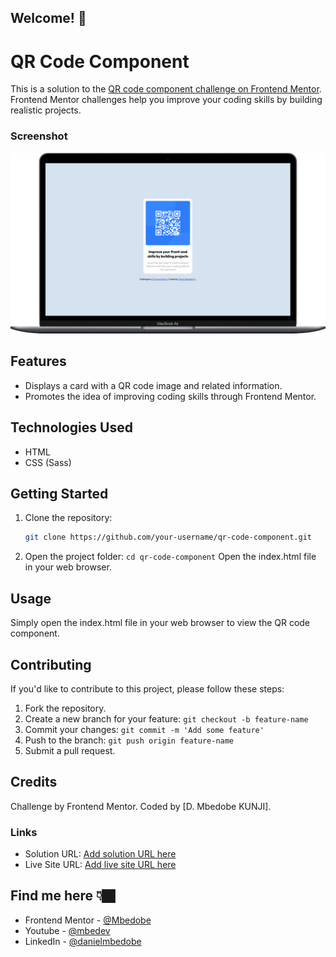 ## Welcome! 👋
# QR Code Component 
This is a solution to the [QR code component challenge on Frontend Mentor](https://www.frontendmentor.io/challenges/qr-code-component-iux_sIO_H). Frontend Mentor challenges help you improve your coding skills by building realistic projects. 

### Screenshot
![Desktop Preview](./design/desktop-design.png)

## Features

- Displays a card with a QR code image and related information.
- Promotes the idea of improving coding skills through Frontend Mentor.

## Technologies Used
- HTML
- CSS (Sass)

## Getting Started
1. Clone the repository:

   ```bash
   git clone https://github.com/your-username/qr-code-component.git

2. Open the project folder: `cd qr-code-component`
Open the index.html file in your web browser.

## Usage

Simply open the index.html file in your web browser to view the QR code component.

## Contributing

If you'd like to contribute to this project, please follow these steps:

1. Fork the repository.
2. Create a new branch for your feature: `git checkout -b feature-name`
3. Commit your changes: `git commit -m 'Add some feature'`
4. Push to the branch: `git push origin feature-name`
5. Submit a pull request.

## Credits
Challenge by Frontend Mentor.
Coded by [D. Mbedobe KUNJI].

### Links

- Solution URL: [Add solution URL here](https://your-solution-url.com)
- Live Site URL: [Add live site URL here](https://your-live-site-url.com)


## Find me here 👇🏿
- Frontend Mentor - [@Mbedobe](https://www.frontendmentor.io/profile/Mbedobe)
- Youtube - [@mbedev](https://www.youtube.com/@mbedev)
- LinkedIn - [@danielmbedobe](https://www.linkedin.com/in/danielmbedobe)




